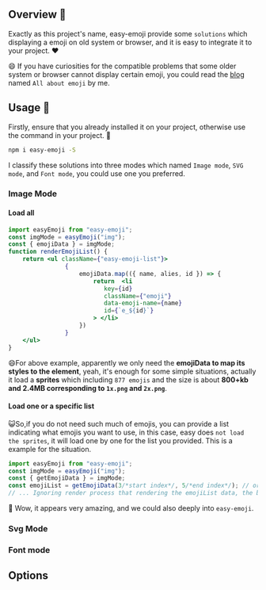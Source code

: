 
## Overview 📖

Exactly as this project's name, easy-emoji provide some `solutions` which displaying a emoji on old system or 
browser, and it is easy to integrate it to your project.  ❤️

😄 If you have curiosities for the compatible problems that some older system or browser cannot display certain emoji, you could read 
the [blog](https://tongdada.github.io/2020/04/01/all-about-emoji/) named `All about emoji` by me.

## Usage 🔧

Firstly, ensure that you already installed it on your project, otherwise use the command in your project. 💪

```bash
npm i easy-emoji -S
```

I classify these solutions into three modes which named `Image mode`, `SVG mode`, and `Font mode`, 
you could use one you preferred.

### Image Mode

#### Load all
```jsx harmony
import easyEmoji from "easy-emoji";
const imgMode = easyEmoji("img");
const { emojiData } = imgMode;
function renderEmojiList() {
	return <ul className={"easy-emoji-list"}>
                {
               	    emojiData.map(({ name, alies, id }) => {
               	    	return  <li
                           key={id}
                           className={"emoji"}
                           data-emoji-name={name}
                           id={`e_${id}`}
                        > </li>
               	    })
               	}
    </ul>
}
```

😄For above example, apparently we only need the **emojiData to map its styles to the element**, yeah, it's enough for some 
simple situations, actually it load a **sprites** which including `877 emojis` and the size is about **800+kb and 2.4MB
corresponding to `1x.png` and `2x.png`**.

#### Load one or a specific list

😺So,if you do not need such much of emojis, you can provide a list indicating what emojis you want to use, in this case, 
easy does `not load the sprites`, it will load one by one for the list you provided. This is a example for the 
situation. 

```jsx harmony
import easyEmoji from "easy-emoji";
const imgMode = easyEmoji("img");
const { getEmojiData } = imgMode;
const emojiList = getEmojiData(3/*start index*/, 5/*end index*/); // or getEmojiData([3,4,5]);
// ... Ignoring render process that rendering the emojiList data, the behavior as same as above example.
```

🚀 Wow, it appears very amazing, and we could also deeply into `easy-emoji`.

### Svg Mode

### Font mode

## Options
